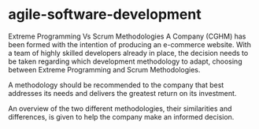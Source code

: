 # agile-software-development
Extreme Programming Vs Scrum Methodologies
A Company (CGHM) has been formed with the intention of producing an e-commerce website. With a team of highly skilled developers already in place, the decision needs to be taken regarding which development methodology to adapt, choosing between Extreme Programming and Scrum Methodologies.

A methodology should be recommended to the company that best addresses its needs and delivers the greatest return on its investment.

An overview of the two different methodologies, their similarities and differences, is given to help the company make an informed decision.

